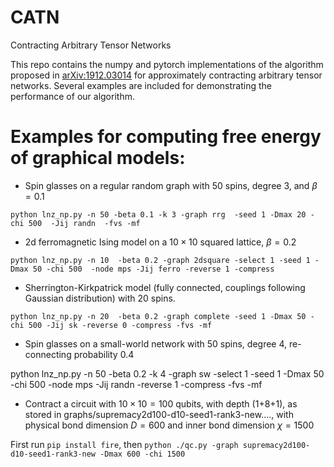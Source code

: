 # CATN
Contracting Arbitrary Tensor Networks

This repo contains the numpy and pytorch implementations of the algorithm proposed in [arXiv:1912.03014](https://arxiv.org/abs/1912.03014)
for approximately contracting arbitrary tensor networks. Several examples are included for demonstrating the performance of our algorithm.

# Examples for computing free energy of graphical models:
* Spin glasses on a regular random graph with $50$ spins, degree $3$, and $\beta=0.1$

`python lnz_np.py -n 50 -beta 0.1 -k 3 -graph rrg  -seed 1 -Dmax 20 -chi 500  -Jij randn  -fvs -mf`

* 2d ferromagnetic Ising model on a $10\times 10$ squared lattice, $\beta=0.2$

`python lnz_np.py -n 10  -beta 0.2 -graph 2dsquare -select 1 -seed 1 -Dmax 50 -chi 500  -node mps -Jij ferro -reverse 1 -compress`

* Sherrington-Kirkpatrick model (fully connected, couplings following Gaussian distribution) with $20$ spins.

`python lnz_np.py -n 20  -beta 0.2 -graph complete -seed 1 -Dmax 50 -chi 500 -Jij sk -reverse 0 -compress -fvs -mf`

* Spin glasses on a small-world network with $50$ spins, degree $4$, re-connecting probability $0.4$

python lnz_np.py -n 50  -beta 0.2  -k 4 -graph sw -select 1 -seed 1 -Dmax 50 -chi 500  -node mps  -Jij randn -reverse 1 -compress -fvs -mf

* Contract a circuit with $10\times 10=100$ qubits, with depth (1+8+1), as stored in graphs/supremacy2d100-d10-seed1-rank3-new...., with physical bond dimension $D=600$ and inner bond dimension $\chi=1500$

First run `pip install fire`, then
`python ./qc.py -graph supremacy2d100-d10-seed1-rank3-new -Dmax 600 -chi 1500`
